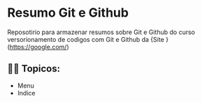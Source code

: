 
# Resumo Git e Github

Reposotirio para armazenar resumos sobre Git e Github do curso versorionamento de codigos com Git e Github da
{Site } (https://google.com/) 

## 🐱‍👤 Topicos:

- Menu
- Indice


